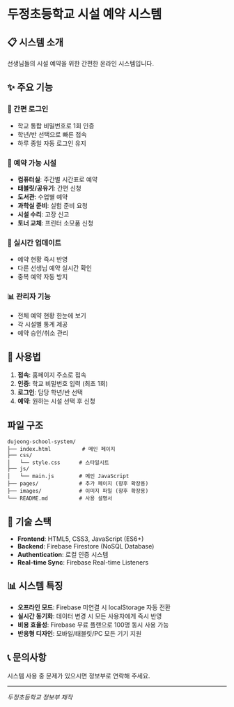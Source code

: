 # 두정초등학교 시설 예약 시스템

## 📋 시스템 소개
선생님들의 시설 예약을 위한 간편한 온라인 시스템입니다.

## ✨ 주요 기능

### 🔐 간편 로그인
- 학교 통합 비밀번호로 1회 인증
- 학년/반 선택으로 빠른 접속
- 하루 종일 자동 로그인 유지

### 🏫 예약 가능 시설
- **컴퓨터실**: 주간별 시간표로 예약
- **태블릿/공유기**: 간편 신청
- **도서관**: 수업별 예약
- **과학실 준비**: 실험 준비 요청
- **시설 수리**: 고장 신고
- **토너 교체**: 프린터 소모품 신청

### 📱 실시간 업데이트
- 예약 현황 즉시 반영
- 다른 선생님 예약 실시간 확인
- 중복 예약 자동 방지

### 📊 관리자 기능
- 전체 예약 현황 한눈에 보기
- 각 시설별 통계 제공
- 예약 승인/취소 관리

## 🎯 사용법
1. **접속**: 홈페이지 주소로 접속
2. **인증**: 학교 비밀번호 입력 (최초 1회)
3. **로그인**: 담당 학년/반 선택
4. **예약**: 원하는 시설 선택 후 신청

## 파일 구조

```
dujeong-school-system/
├── index.html          # 메인 페이지
├── css/
│   └── style.css      # 스타일시트
├── js/
│   └── main.js        # 메인 JavaScript
├── pages/             # 추가 페이지 (향후 확장용)
├── images/            # 이미지 파일 (향후 확장용)
└── README.md          # 사용 설명서
```

## 🔧 기술 스택
- **Frontend**: HTML5, CSS3, JavaScript (ES6+)
- **Backend**: Firebase Firestore (NoSQL Database)
- **Authentication**: 로컬 인증 시스템
- **Real-time Sync**: Firebase Real-time Listeners

## 📊 시스템 특징
- **오프라인 모드**: Firebase 미연결 시 localStorage 자동 전환
- **실시간 동기화**: 데이터 변경 시 모든 사용자에게 즉시 반영
- **비용 효율성**: Firebase 무료 플랜으로 100명 동시 사용 가능
- **반응형 디자인**: 모바일/태블릿/PC 모든 기기 지원

## 📞 문의사항
시스템 사용 중 문제가 있으시면 정보부로 연락해 주세요.

---
*두정초등학교 정보부 제작*
